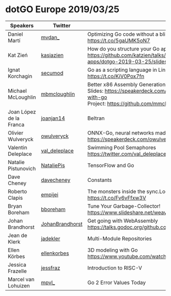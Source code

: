 
# dotGO Europe 2019/03/25

Speakers | Twitter | Talks
-------- | ------- | -----
Daniel Martí | [mvdan_](https://twitter.com/mvdan_) | Optimizing Go code without a blindfold<br/>https://t.co/5gaUMK5oN7
Kat Zień | [kasiazien](https://twitter.com/kasiazien) | How do you structure your Go apps<br/>https://github.com/katzien/talks/blob/master/how-do-you-structure-your-apps/dotgo-2019-03-25/slides.pdf
Ignat Korchagin | [secumod](https://twitter.com/secumod) | Go as a scripting language in Linux<br/>https://t.co/KiV0Pox7fn
Michael McLoughlin | [mbmcloughlin](https://twitter.com/mbmcloughlin) | Better x86 Assembly Generation with Go<br/>Slides: https://speakerdeck.com/mmcloughlin/better-x86-assembly-generation-with-go<br/>Project: https://github.com/mmcloughlin/avo
Joan López de la Franca | [joanjan14](https://twitter.com/joanjan14) | Beltran
Olivier Wulveryck | [owulveryck](https://twitter.com/owulveryck) | ONNX-Go, neural networks made easy<br/>https://speakerdeck.com/owulveryck/onnx-go-neural-networks-made-easy
Valentin Deleplace  | [val_deleplace](https://twitter.com/val_deleplace) | Swimming Pool Semaphores<br/>https://twitter.com/val_deleplace/status/1113760609412222976?s=21
Natalie Pistunovich | [NataliePis](https://twitter.com/NataliePis) | TensorFlow and Go
Dave Cheney | [davecheney](https://twitter.com/davecheney) | Constants
Roberto Clapis | [empijei](https://twitter.com/empijei) | The monsters inside the sync.Locker<br/>https://t.co/Fv6vFfxw3V
Bryan Boreham | [bboreham](https://twitter.com/bboreham) | Tune Your Garbage-Collector!<br/>https://www.slideshare.net/weaveworks/tune-your-go-garbagecollector
Johan Brandhorst | [JohanBrandhorst](https://twitter.com/JohanBrandhorst) | Get going with WebAssembly<br/>https://talks.godoc.org/github.com/johanbrandhorst/presentations/wasm/wasm.slide#1
Jean de Klerk | [jadekler](https://twitter.com/jadekler) | Multi-Module Repositories
Ellen Körbes | [ellenkorbes](https://twitter.com/ellenkorbes) | 3D modeling with Go<br/>https://www.youtube.com/watch?v=ZACOc-NwV0c
Jessica Frazelle | [jessfraz](https://twitter.com/jessfraz) | Introduction to RISC-V
Marcel van Lohuizen | [mpvl_](https://twitter.com/mpvl_) | Go 2 Error Values Today
